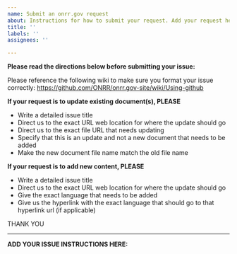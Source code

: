 ```yaml
---
name: Submit an onrr.gov request
about: Instructions for how to submit your request. Add your request here.
title: ''
labels: ''
assignees: ''

---
```


**Please read the directions below before submitting your issue:**

Please reference the following wiki to make sure you format your issue correctly: https://github.com/ONRR/onrr.gov-site/wiki/Using-github

**If your request is to update existing document(s), PLEASE**

* Write a detailed issue title
* Direct us to the exact URL web location for where the update should go
* Direct us to the exact file URL that needs updating
* Specify that this is an update and not a new document that needs to be added
* Make the new document file name match the old file name

**If your request is to add new content, PLEASE**

* Write a detailed issue title
* Direct us to the exact URL web location for where the update should go
* Give the exact language that needs to be added
* Give us the hyperlink with the exact language that should go to that hyperlink url (if applicable) 

THANK YOU

______________________________________________________________________________________________________________________________________
**ADD YOUR ISSUE INSTRUCTIONS HERE:**
